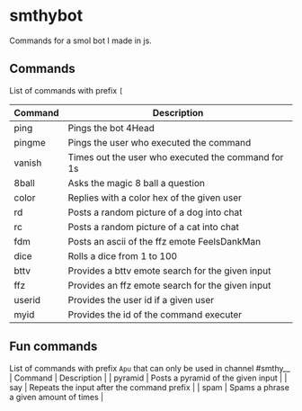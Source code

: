 # smthybot
Commands for a smol bot I made in js.

## Commands 
List of commands with prefix `[`

| Command | Description |
| --- | --- |
| ping | Pings the bot 4Head |
| pingme | Pings the user who executed the command |
| vanish | Times out the user who executed the command for 1s |
| 8ball | Asks the magic 8 ball a question |
| color | Replies with a color hex of the given user | 
| rd | Posts a random picture of a dog into chat | 
| rc | Posts a random picture of a cat into chat | 
| fdm | Posts an ascii of the ffz emote FeelsDankMan | 
| dice | Rolls a dice from 1 to 100 |
| bttv | Provides a bttv emote search for the given input | 
| ffz | Provides an ffz emote search for the given input |
| userid | Provides the user id if a given user |
| myid | Provides the id of the command executer |

## Fun commands
List of commands with prefix `Apu` that can only be used in channel #smthy__
| Command | Description |
| pyramid | Posts a pyramid of the given input |
| say | Repeats the input after the command prefix |
| spam | Spams a phrase a given amount of times |

